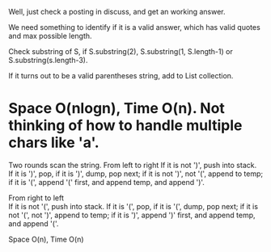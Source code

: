 Well, just check a posting in discuss,  and get an working answer.    

We need something to identify if it is a valid answer, which has valid quotes and max possible length.   

Check substring of S, if S.substring(2), S.substring(1, S.length-1) or S.substring(s.length-3).    

If it turns out to be a valid parentheses string, add to List collection.      

Space O(nlogn),   Time O(n).       Not thinking of how to handle multiple chars like 'a'.  
==================================================
Two rounds scan the string. 
From left to right
If it is not ')', push into stack.   
If it is ')',  pop, if it is ')', dump, pop next;  if it is not ')', not '(', append to temp; if it is '(', append '(' first, and append temp, and append ')'. 

From right to left     
If it is not '(', push into stack.
If it is '(', pop, if it is '(', dump, pop next; if it is not '(', not ')', append to temp; if it is ')', append ')' first, and append temp, and append '('.   

Space O(n),   Time O(n)    

  


